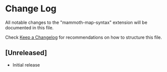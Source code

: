 # Change Log

All notable changes to the "mammoth-map-syntax" extension will be documented in this file.

Check [Keep a Changelog](http://keepachangelog.com/) for recommendations on how to structure this file.

## [Unreleased]

- Initial release